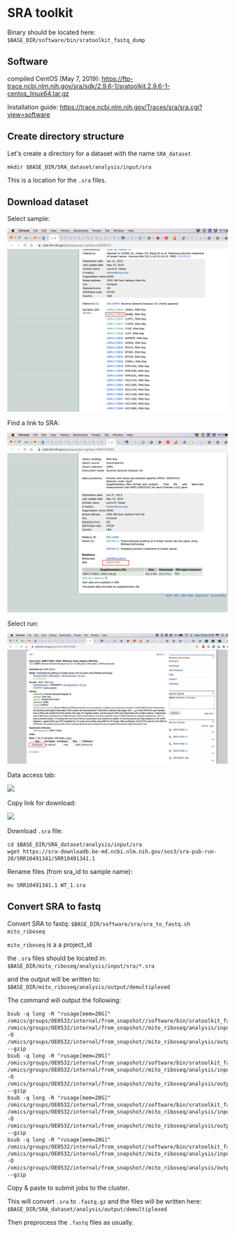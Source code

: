 
# SRA toolkit

Binary should be located here: `$BASE_DIR/software/bin/sratoolkit_fastq_dump`

## Software

compiled CentOS (May 7, 2019): https://ftp-trace.ncbi.nlm.nih.gov/sra/sdk/2.9.6-1/sratoolkit.2.9.6-1-centos_linux64.tar.gz

Installation guide: https://trace.ncbi.nlm.nih.gov/Traces/sra/sra.cgi?view=software

## Create directory structure

Let's create a directory for a dataset with the name `SRA_dataset`

```
mkdir $BASE_DIR/SRA_dataset/analysis/input/sra
```

This is a location for the `.sra` files.

## Download dataset

Select sample:

![](/pics/sra_1.png)

Find a link to SRA:

![](/pics/sra_2.png)

Select run:

![](/pics/sra_3.png)

Data access tab:

![](/pics/sra_4.png)

Copy link for download:

![](/pics/sra_5.png)

Download `.sra` file:

```
cd $BASE_DIR/SRA_dataset/analysis/input/sra
wget https://sra-downloadb.be-md.ncbi.nlm.nih.gov/sos3/sra-pub-run-20/SRR10491341/SRR10491341.1
```

Rename files (from sra_id to sample name):

```
mv SRR10491341.1 WT_1.sra
```

## Convert SRA to fastq

Convert SRA to fastq: `$BASE_DIR/software/sra/sra_to_fastq.sh mito_riboseq`

`mito_riboseq` is a a project_id

the `.sra` files should be located in: `$BASE_DIR/mito_riboseq/analysis/input/sra/*.sra` 

and the output will be written to: `$BASE_DIR/mito_riboseq/analysis/output/demultiplexed`

The command will output the following:

```
bsub -q long -R "rusage[mem=20G]" /omics/groups/OE0532/internal/from_snapshot//software/bin/sratoolkit_fastq_dump /omics/groups/OE0532/internal/from_snapshot//mito_riboseq/analysis/input/sra/SHMT2_1.sra -O /omics/groups/OE0532/internal/from_snapshot//mito_riboseq/analysis/output/demultiplexed --gzip
bsub -q long -R "rusage[mem=20G]" /omics/groups/OE0532/internal/from_snapshot//software/bin/sratoolkit_fastq_dump /omics/groups/OE0532/internal/from_snapshot//mito_riboseq/analysis/input/sra/SHMT2_2.sra -O /omics/groups/OE0532/internal/from_snapshot//mito_riboseq/analysis/output/demultiplexed --gzip
bsub -q long -R "rusage[mem=20G]" /omics/groups/OE0532/internal/from_snapshot//software/bin/sratoolkit_fastq_dump /omics/groups/OE0532/internal/from_snapshot//mito_riboseq/analysis/input/sra/WT_1.sra -O /omics/groups/OE0532/internal/from_snapshot//mito_riboseq/analysis/output/demultiplexed --gzip
bsub -q long -R "rusage[mem=20G]" /omics/groups/OE0532/internal/from_snapshot//software/bin/sratoolkit_fastq_dump /omics/groups/OE0532/internal/from_snapshot//mito_riboseq/analysis/input/sra/WT_2.sra -O /omics/groups/OE0532/internal/from_snapshot//mito_riboseq/analysis/output/demultiplexed --gzip
```

Copy & paste to submit jobs to the cluster.

This will convert `.sra` to `.fastq.gz` and the files will be written here: `$BASE_DIR/SRA_dataset/analysis/output/demultiplexed`

Then preprocess the `.fastq` files as usually.
